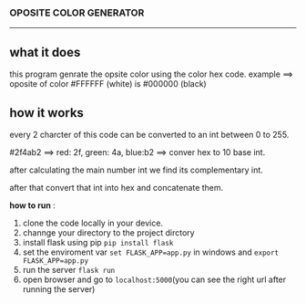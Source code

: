 ### OPOSITE COLOR GENERATOR
---
## what it does
this program genrate the opsite color using the color hex code.
example ==> oposite of color #FFFFFF (white) is #000000 (black)

## how it works
every 2 charcter of this code can be converted to an int between 0 to 255.

#2f4ab2 ==> red: 2f, green: 4a, blue:b2 ==> conver hex to 10 base int.

after calculating the main number int we find its complementary int.

after that convert that int into hex and concatenate them.

**how to run** :
1. clone the code locally in your device.
2. channge your directory to the project dirctory
3. install flask using pip `pip install flask`
4. set the enviroment var `set FLASK_APP=app.py` in windows and `export FLASK_APP=app.py`
5. run the server `flask run`
6. open browser and go to `localhost:5000`(you can see the right url after running the server)
